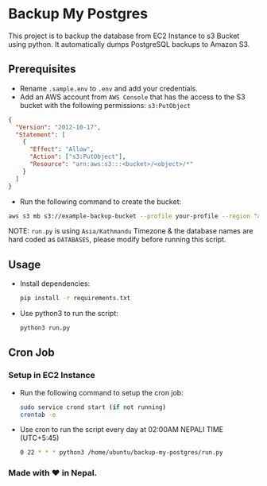 # Backup My Postgres

This project is to backup the database from EC2 Instance to s3 Bucket using python. It automatically dumps PostgreSQL backups to Amazon S3.

## Prerequisites

- Rename `.sample.env` to `.env` and add your credentials.
- Add an AWS account from `AWS Console` that has the access to the S3 bucket with the following permissions: `s3:PutObject`

```json
{
  "Version": "2012-10-17",
  "Statement": [
    {
      "Effect": "Allow",
      "Action": ["s3:PutObject"],
      "Resource": "arn:aws:s3:::<bucket>/<object>/*"
    }
  ]
}
```

- Run the following command to create the bucket:

```bash
aws s3 mb s3://example-backup-bucket --profile your-profile --region "ap-south-1"
```

NOTE: `run.py` is using `Asia/Kathmandu` Timezone & the database names are hard coded as `DATABASES`, please modify before running this script.

## Usage

- Install dependencies:

  ```bash
  pip install -r requirements.txt
  ```

- Use python3 to run the script:

  ```bash
  python3 run.py
  ```

## Cron Job

### Setup in EC2 Instance

- Run the following command to setup the cron job:

  ```bash
  sudo service crond start (if not running)
  crontab -e
  ```

- Use cron to run the script every day at 02:00AM NEPALI TIME (UTC+5:45)

  ```bash
  0 22 * * * python3 /home/ubuntu/backup-my-postgres/run.py
  ```

### Made with ❤️ in Nepal.
